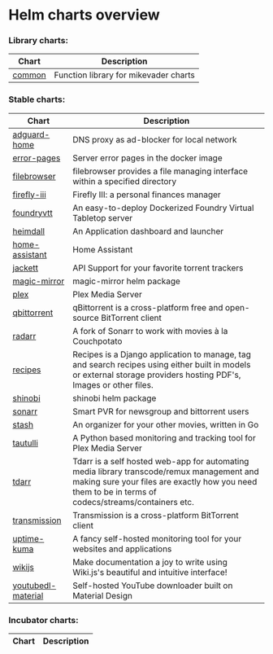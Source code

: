 # Helm charts overview
### Library charts:
| Chart | Description |
| ----- | ----------- |
| [common](library/common) | Function library for mikevader charts |
### Stable charts:
| Chart | Description |
| ----- | ----------- |
| [adguard-home](stable/adguard-home) | DNS proxy as ad-blocker for local network |
| [error-pages](stable/error-pages) | Server error pages in the docker image |
| [filebrowser](stable/filebrowser) | filebrowser provides a file managing interface within a specified directory |
| [firefly-iii](stable/firefly-iii) | Firefly III: a personal finances manager |
| [foundryvtt](stable/foundryvtt) | An easy-to-deploy Dockerized Foundry Virtual Tabletop server |
| [heimdall](stable/heimdall) | An Application dashboard and launcher |
| [home-assistant](stable/home-assistant) | Home Assistant |
| [jackett](stable/jackett) | API Support for your favorite torrent trackers |
| [magic-mirror](stable/magic-mirror) | magic-mirror helm package |
| [plex](stable/plex) | Plex Media Server |
| [qbittorrent](stable/qbittorrent) | qBittorrent is a cross-platform free and open-source BitTorrent client |
| [radarr](stable/radarr) | A fork of Sonarr to work with movies à la Couchpotato |
| [recipes](stable/recipes) | Recipes is a Django application to manage, tag and search recipes using either built in models or external storage providers hosting PDF's, Images or other files. |
| [shinobi](stable/shinobi) | shinobi helm package |
| [sonarr](stable/sonarr) | Smart PVR for newsgroup and bittorrent users |
| [stash](stable/stash) | An organizer for your other movies, written in Go |
| [tautulli](stable/tautulli) | A Python based monitoring and tracking tool for Plex Media Server |
| [tdarr](stable/tdarr) | Tdarr is a self hosted web-app for automating media library transcode/remux management and making sure your files are exactly how you need them to be in terms of codecs/streams/containers etc. |
| [transmission](stable/transmission) | Transmission is a cross-platform BitTorrent client |
| [uptime-kuma](stable/uptime-kuma) | A fancy self-hosted monitoring tool for your websites and applications |
| [wikijs](stable/wikijs) | Make documentation a joy to write using Wiki.js's beautiful and intuitive interface! |
| [youtubedl-material](stable/youtubedl-material) | Self-hosted YouTube downloader built on Material Design |
### Incubator charts:
| Chart | Description |
| ----- | ----------- |
